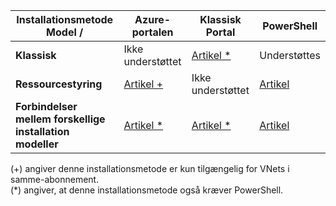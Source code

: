 | **Installationsmetode Model /** | **Azure-portalen** | **Klassisk Portal** | **PowerShell** |
|---|---|---|---|
|**Klassisk** | Ikke understøttet | [Artikel *](../articles/vpn-gateway/virtual-networks-configure-vnet-to-vnet-connection.md) | Understøttes |
|**Ressourcestyring** | [Artikel +](../articles/vpn-gateway-howto-vnet-vnet-resource-manager-portal.md) |Ikke understøttet | [Artikel](../articles/vpn-gateway/vpn-gateway-vnet-vnet-rm-ps.md)|
|**Forbindelser mellem forskellige installation modeller** | [Artikel *](../articles/vpn-gateway/vpn-gateway-connect-different-deployment-models-portal.md) | [Artikel *](../articles/vpn-gateway/vpn-gateway-connect-different-deployment-models-portal.md) |[Artikel](../articles/vpn-gateway/vpn-gateway-connect-different-deployment-models-powershell.md)|

(+) angiver denne installationsmetode er kun tilgængelig for VNets i samme-abonnement.<br>
(*) angiver, at denne installationsmetode også kræver PowerShell.


